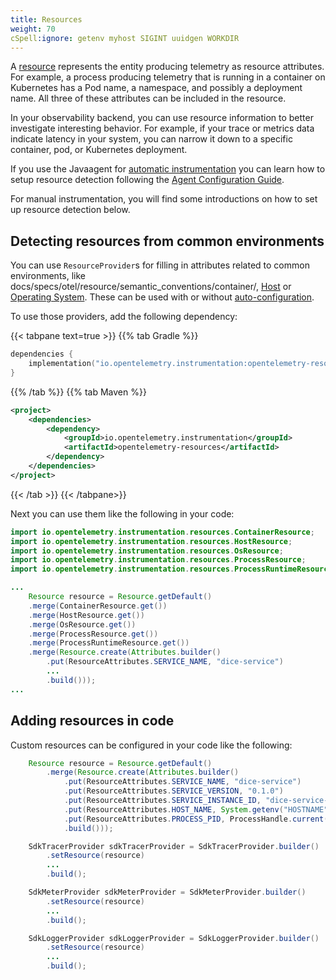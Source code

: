 ```yaml
---
title: Resources
weight: 70
cSpell:ignore: getenv myhost SIGINT uuidgen WORKDIR
---
```


A [resource](/docs/specs/otel/resource/sdk/) represents the entity producing
telemetry as resource attributes. For example, a process producing telemetry
that is running in a container on Kubernetes has a Pod name, a namespace, and
possibly a deployment name. All three of these attributes can be included in the
resource.

In your observability backend, you can use resource information to better
investigate interesting behavior. For example, if your trace or metrics data
indicate latency in your system, you can narrow it down to a specific container,
pod, or Kubernetes deployment.

If you use the Javaagent for
[automatic instrumentation](/docs/instrumentation/java/automatic) you can learn
how to setup resource detection following the
[Agent Configuration Guide](/docs/instrumentation/java/automatic/agent-config).

For manual instrumentation, you will find some introductions on how to set up
resource detection below.

## Detecting resources from common environments

You can use `ResourceProvider`s for filling in attributes related to common
environments, like docs/specs/otel/resource/semantic_conventions/container/,
[Host](/docs/specs/otel/resource/semantic_conventions/host/) or
[Operating System](/docs/specs/otel/resource/semantic_conventions/os/). These
can be used with or without
[auto-configuration](/docs/instrumentation/java/manual/#automatic-configuration).

To use those providers, add the following dependency:

{{< tabpane text=true >}} {{% tab Gradle %}}

```kotlin
dependencies {
    implementation("io.opentelemetry.instrumentation:opentelemetry-resources:{{% param javaVersion %}}-alpha");
}
```

{{% /tab %}} {{% tab Maven %}}

```xml
<project>
    <dependencies>
        <dependency>
            <groupId>io.opentelemetry.instrumentation</groupId>
            <artifactId>opentelemetry-resources</artifactId>
        </dependency>
    </dependencies>
</project>
```

{{< /tab >}} {{< /tabpane>}}

Next you can use them like the following in your code:

```java
import io.opentelemetry.instrumentation.resources.ContainerResource;
import io.opentelemetry.instrumentation.resources.HostResource;
import io.opentelemetry.instrumentation.resources.OsResource;
import io.opentelemetry.instrumentation.resources.ProcessResource;
import io.opentelemetry.instrumentation.resources.ProcessRuntimeResource;

...
    Resource resource = Resource.getDefault()
    .merge(ContainerResource.get())
    .merge(HostResource.get())
    .merge(OsResource.get())
    .merge(ProcessResource.get())
    .merge(ProcessRuntimeResource.get())
    .merge(Resource.create(Attributes.builder()
        .put(ResourceAttributes.SERVICE_NAME, "dice-service")
        ...
        .build()));
...
```

## Adding resources in code

Custom resources can be configured in your code like the following:

```java
    Resource resource = Resource.getDefault()
        .merge(Resource.create(Attributes.builder()
            .put(ResourceAttributes.SERVICE_NAME, "dice-service")
            .put(ResourceAttributes.SERVICE_VERSION, "0.1.0")
            .put(ResourceAttributes.SERVICE_INSTANCE_ID, "dice-service-1")
            .put(ResourceAttributes.HOST_NAME, System.getenv("HOSTNAME"))
            .put(ResourceAttributes.PROCESS_PID, ProcessHandle.current().pid())
            .build()));

    SdkTracerProvider sdkTracerProvider = SdkTracerProvider.builder()
        .setResource(resource)
        ...
        .build();

    SdkMeterProvider sdkMeterProvider = SdkMeterProvider.builder()
        .setResource(resource)
        ...
        .build();

    SdkLoggerProvider sdkLoggerProvider = SdkLoggerProvider.builder()
        .setResource(resource)
        ...
        .build();
```
